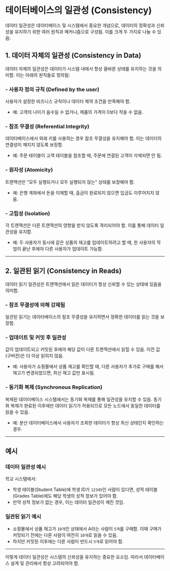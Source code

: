 
# 데이터베이스의 일관성 (Consistency)

데이터 일관성은 데이터베이스 및 시스템에서 중요한 개념으로, 데이터의 정확성과 신뢰성을 유지하기 위한 여러 원칙과 메커니즘으로 구성됨. 이를 크게 두 가지로 나눌 수 있음:

## 1. 데이터 자체의 일관성 (Consistency in Data)
데이터 자체의 일관성은 데이터가 시스템 내에서 항상 올바른 상태를 유지하는 것을 의미함. 이는 아래의 원칙들로 정의됨:

### - 사용자 정의 규칙 (Defined by the user)
사용자가 설정한 비즈니스 규칙이나 데이터 제약 조건을 만족해야 함.
- 예: 고객의 나이가 음수일 수 없거나, 제품의 가격이 0보다 작을 수 없음.

### - 참조 무결성 (Referential Integrity)
데이터베이스에서 외래 키를 사용하는 경우 참조 무결성을 유지해야 함. 이는 데이터의 연결성이 깨지지 않도록 보장함.
- 예: 주문 테이블이 고객 테이블을 참조할 때, 주문에 연결된 고객이 삭제되면 안 됨.

### - 원자성 (Atomicity)
트랜잭션은 "모두 실행되거나 모두 실행되지 않는" 상태를 보장해야 함.
- 예: 은행 계좌에서 돈을 이체할 때, 출금이 완료되지 않으면 입금도 이루어지지 않음.

### - 고립성 (Isolation)
각 트랜잭션은 다른 트랜잭션의 영향을 받지 않도록 격리되어야 함. 이를 통해 데이터 일관성을 유지함.
- 예: 두 사용자가 동시에 같은 상품의 재고를 업데이트하려고 할 때, 한 사용자의 작업이 끝난 후에야 다른 사용자가 업데이트 가능함.

---

## 2. 일관된 읽기 (Consistency in Reads)
데이터 읽기 일관성은 트랜잭션에서 읽은 데이터가 항상 신뢰할 수 있는 상태에 있음을 의미함.

### - 참조 무결성에 의해 강제됨
일관된 읽기는 데이터베이스의 참조 무결성을 유지하면서 정확한 데이터를 읽는 것을 보장함.

### - 업데이트 및 커밋 후 일관성
값이 업데이트되고 커밋된 후에야 해당 값이 다른 트랜잭션에서 읽힐 수 있음. 이전 값(구버전)은 더 이상 읽히지 않음.
- 예: 사용자가 쇼핑몰에서 상품 재고를 확인할 때, 다른 사용자가 추가로 구매를 해서 재고가 변경되었으면, 최신 재고 값만 표시됨.

### - 동기화 복제 (Synchronous Replication)
복제된 데이터베이스 시스템에서는 동기화 복제를 통해 일관성을 유지할 수 있음. 동기화 복제가 완료된 이후에만 데이터 읽기가 허용되므로 모든 노드에서 동일한 데이터를 읽을 수 있음.
- 예: 분산 데이터베이스에서 사용자가 조회한 데이터가 항상 최신 상태인지 확인하는 경우.

---

## 예시

### 데이터 일관성 예시
학교 시스템에서:
- 학생 테이블(Student Table)에 학생 ID가 `12345`인 사람이 있다면, 성적 테이블(Grades Table)에도 해당 학생의 성적 정보가 있어야 함.
- 만약 성적 정보가 없는 경우, 이는 데이터 일관성이 깨진 것임.

### 일관된 읽기 예시
- 쇼핑몰에서 상품 재고가 `10개`인 상태에서 A라는 사람이 `5개`를 구매함. 이때 구매가 커밋되기 전에는 다른 사람이 여전히 `10개`로 읽을 수 있음.
- 하지만 커밋된 이후에는 다른 사람이 반드시 `5개`로 읽어야 함.

---

이렇게 데이터 일관성은 시스템의 신뢰성을 유지하는 중요한 요소임. 따라서 데이터베이스 설계 및 관리에서 항상 고려되어야 함.
